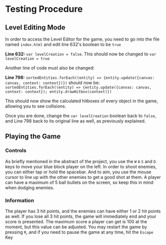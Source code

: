 # Testing Procedure

## Level Editing Mode
In order to access the Level Editor for the game, you need to go into the file named `index.html` and edit line 632's boolean to be `true`

**Line 632:** `var levelCreation = false`. This should now be changed to `var levelCreation = true`

Another line of code must also be changed:

**Line 798:** `sortedEntities.forEach((entity) => {entity.update({canvas: canvas, context: context})})`
should now be:
`sortedEntities.forEach((entity) => {entity.update({canvas: canvas, context: context}); entity.drawHitbox(context)})`

This should now show the calculated hitboxes of every object in the game, allowing you to see collisions.

Once you are done, change the `var levelCreation` boolean back to `false`, and Line 798 back to its original line as well, as previously explained.


## Playing the Game

### Controls
As briefly mentioned in the abstract of the project, you use the `W` `A` `S` and `D` keys to move your blue block player on the left. In order to shoot enemies, you can either tap or hold the spacebar. And to aim,
you use the mouse cursor to line up with the other enemies to get a good shot at them. A player can have a maximum of 5 ball bullets on the screen, so keep this in mind when dodging enemies. 

### Information
The player has 3 hit points, and the enemies can have either 1 or 2 hit points as well. If you lose all 3 hit points, the game will immediately end and your score is presented. The maximum score a player can get is 100
at the moment, but this value can be adjusted. You may restart the game by pressing `R`, and if you need to pause the game at any time, hit the `Escape` Key
